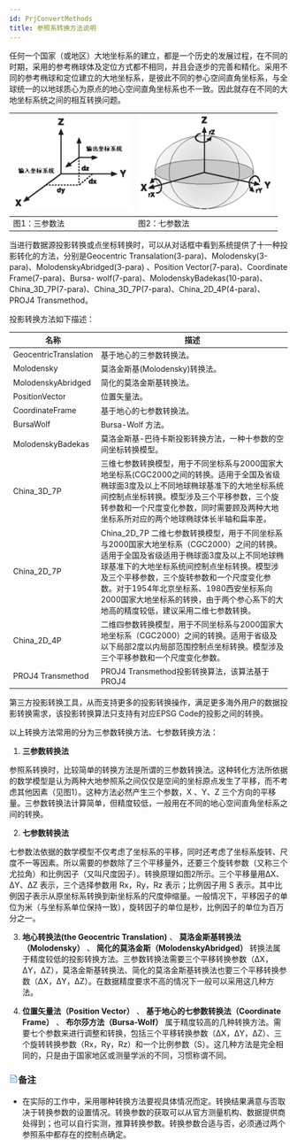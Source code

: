 ```yaml
---
id: PrjConvertMethods
title: 参照系转换方法说明  
---  
```

任何一个国家（或地区）大地坐标系的建立，都是一个历史的发展过程，在不同的时期，采用的参考椭球体及定位方式都不相同，并且会逐步的完善和精化。采用不同的参考椭球和定位建立的大地坐标系，是彼此不同的参心空间直角坐标系，与全球统一的以地球质心为原点的地心空间直角坐标系也不一致。因此就存在不同的大地坐标系统之间的相互转换问题。

![](img/GTransform1.Png) | ![](img/GTransform2.Png)  
---|---  
图1：三参数法 | 图2：七参数法

当进行数据源投影转换或点坐标转换时，可以从对话框中看到系统提供了十一种投影转化的方法，分别是Geocentric Transalation(3-para)、Molodensky(3-para)、MolodenskyAbridged(3-para) 、Position
Vector(7-para)、Coordinate Frame(7-para)、Bursa-
wolf(7-para)、MolodenskyBadekas(10-para)、China_3D_7P(7-para)、China_3D_7P(7-para)、China_2D_4P(4-para)、PROJ4
Transmethod。

投影转换方法如下描述：

**名称** | **描述**  
--|--
GeocentricTranslation | 基于地心的三参数转换法。  
Molodensky | 莫洛金斯基(Molodensky)转换法。  
MolodenskyAbridged | 简化的莫洛金斯基转换法。  
PositionVector | 位置矢量法。  
CoordinateFrame | 基于地心的七参数转换法。  
BursaWolf | Bursa-Wolf 方法。  
MolodenskyBadekas | 莫洛金斯基-巴待卡斯投影转换方法，一种十参数的空间坐标转换模型。  
China_3D_7P |三维七参数转换模型，用于不同坐标系与2000国家大地坐标系(CGC2000之间的转换。适用于全国及省级椭球面3度及以上不同地球椭球基准下的大地坐标系统间控制点坐标转换。模型涉及三个平移参数，三个旋转参数和一个尺度变化参数，同时需要顾及两种大地坐标系所对应的两个地球椭球体长半轴和扁率差。  
China_2D_7P | China_2D_7P 二维七参数转换模型，用于不同坐标系与2000国家大地坐标系（CGC2000）之间的转换。适用于全国及省级适用于椭球面3度及以上不同地球椭球基准下的大地坐标系统间控制点坐标转换。模型涉及三个平移参数，三个旋转参数和一个尺度变化参数。对于1954年北京坐标系、1980西安坐标系向2000国家大地坐标系的转换，由于两个参心系下的大地高的精度较低，建议采用二维七参数转换。  
China_2D_4P | 二维四参数转换模型，用于不同坐标系与2000国家大地坐标系（CGC2000）之间的转换。适用于省级及以下局部2度以内局部范围控制点坐标转换。模型涉及三个平移参数和一个尺度变化参数。  
PROJ4 Transmethod | PROJ4 Transmethod投影转换算法，该算法基于PROJ4
第三方投影转换工具，从而支持更多的投影转换操作，满足更多海外用户的数据投影转换需求，该投影转换算法只支持有对应EPSG Code的投影之间的转换。  
  
以上转换方法常用的分为三参数转换方法、七参数转换方法：

  1. **三参数转换法**

参照系转换时，比较简单的转换方法是所谓的三参数转换法。这种转化方法所依据的数学模型是认为两种大地参照系之间仅仅是空间的坐标原点发生了平移，而不考虑其他因素（见图1）。这种方法必然产生三个参数，X
、Y、Z 三个方向的平移量。三参数转换法计算简单，但精度较低，一般用在不同的地心空间直角坐标系之间的转换。

  2. **七参数转换法**

七参数法依据的数学模型不仅考虑了坐标系的平移，同时还考虑了坐标系旋转、尺度不一等因素。所以需要的参数除了三个平移量外，还要三个旋转参数（又称三个尤拉角）和比例因子（又叫尺度因子）。转换原理如图2所示。三个平移量用ΔX、ΔY、ΔZ
表示，三个选择参数用 Rx，Ry，Rz 表示；比例因子用 S
表示。其中比例因子表示从原坐标系转换到新坐标系的尺度伸缩量。一般情况下，平移因子的单位为米（与坐标系单位保持一致），旋转因子的单位是秒，比例因子的单位为百万分之一。

  3. **地心转换法(the Geocentric Translation)** 、 **莫洛金斯基转换法（Molodensky）** 、 **简化的莫洛金斯（MolodenskyAbridged）** 转换法属于精度较低的投影转换方法。三参数转换法需要三个平移转换参数（ΔX，ΔY，ΔZ），莫洛金斯基转换法、简化的莫洛金斯基转换法也要三个平移转换参数（ΔX，ΔY，ΔZ）。在数据精度要求不高的情况下一般可以采用这几种方法。

  4. **位置矢量法（Position Vector）** 、 **基于地心的七参数转换法（Coordinate Frame）** 、 **布尔莎方法（Bursa-Wolf）** 属于精度较高的几种转换方法。需要七个参数来进行调整和转换，包括三个平移转换参数（ΔX，ΔY，ΔZ）、三个旋转转换参数（Rx，Ry，Rz）和一个比例参数（S）。这几种方法是完全相同的，只是由于国家地区或测量学派的不同，习惯称谓不同。

### ![](../../img/read.gif)备注

  * 在实际的工作中，采用哪种转换方法要视具体情况而定。转换结果满意与否取决于转换参数的设置情况。转换参数的获取可以从官方测量机构、数据提供商处得到；也可以自行实测，推算转换参数。转换参数合适与否，必须通过两个参照系中都存在的控制点确定。




